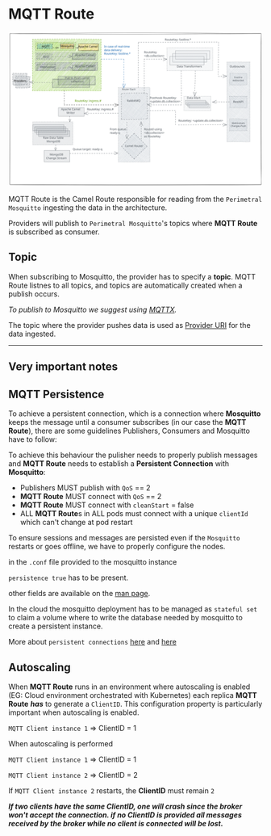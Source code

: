 # MQTT Route

![mqtt-route](../assets/mqtt-route.svg)

MQTT Route is the Camel Route responsible for reading from the `Perimetral Mosquitto` ingesting the data in the architecture.

Providers will publish to `Perimetral Mosquitto`'s topics where **MQTT Route** is subscribed as consumer.

## Topic

When subscribing to Mosquitto, the provider has to specify a **topic**. MQTT Route listnes to all topics, and topics are automatically created when a publish occurs.

*To publish to Mosquitto we suggest using [MQTTX](https://mqttx.app/).*

The topic where the provider pushes data is used as [Provider URI](../inbound.md#provider-uri) for the data ingested.

-----

## Very important notes

## MQTT Persistence

To achieve a persistent connection, which is a connection where **Mosquitto** keeps the message until a consumer subscribes (in our case the **MQTT Route**), there are some guidelines Publishers, Consumers and Mosquitto have to follow:

To achieve this behaviour the pulisher needs to properly publish messages and **MQTT Route** needs to establish a **Persistent Connection** with **Mosquitto**:

- Publishers MUST publish with `QoS` == 2
- **MQTT Route** MUST connect with `QoS` == 2
- **MQTT Route** MUST connect with `cleanStart` = false
- ALL **MQTT Route**s in ALL pods must connect with a unique `clientId` which can't change at pod restart

To ensure sessions and messages are persisted even if the `Mosquitto` restarts or goes offline, we have to properly configure the nodes.

in the `.conf` file provided to the mosquitto instance

`persistence true` has to be present.

other fields are available on the [man page](https://mosquitto.org/man/mosquitto-conf-5.html).

In the cloud the mosquitto deployment has to be managed as `stateful set` to claim a volume where to write the database needed by mosquitto to create a persistent instance.

More about `persistent connections` [here](https://www.hivemq.com/blog/mqtt-essentials-part-7-persistent-session-queuing-messages/) and [here](https://stackoverflow.com/questions/52439954/get-all-messages-after-the-client-has-re-connected-to-the-mqtt-broker)


## Autoscaling
When **MQTT Route** runs in an environment where autoscaling is enabled (EG: Cloud environment orchestrated with Kubernetes) each replica **MQTT Route** ***has*** to generate a `ClientID`.
This configuration property is particularly important when autoscaling is enabled.

`MQTT Client instance 1` => ClientID = 1

When autoscaling is performed

`MQTT Client instance 1` => ClientID = 1

`MQTT Client instance 2` => ClientID = 2

If `MQTT Client instance 2` restarts, the **ClientID** must remain `2`

***If two clients have the same ClientID, one will crash since the broker won't accept the connection. 
if no ClientID is provided all messages received by the broker while no client is connected will be lost.***
